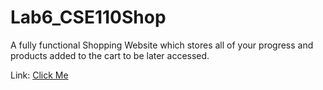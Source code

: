 # Lab6_CSE110Shop

A fully functional Shopping Website which stores all of your progress and products added to the cart to be later accessed.

Link: [Click Me](https://ynshah3.github.io/Lab6_CSE110Shop/)
